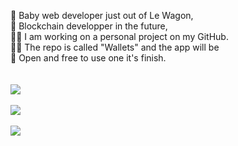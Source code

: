 🍼  Baby web developer just out of Le Wagon, <br>🥷  Blockchain developper in the future,<br>🧑‍💻  I am working on a personal project on my GitHub. <br>🧑‍🎨  The repo is called "Wallets" and the app will be <br>🚀  Open and free to use one it's finish.
<br/><br/><br/>
![](https://github-readme-stats.vercel.app/api?username=PierreAnders&theme=dark&hide_border=true&include_all_commits=false&count_private=false)<br/><br/>
![](https://github-readme-streak-stats.herokuapp.com/?user=PierreAnders&theme=dark&hide_border=true)<br/><br/>
![](https://github-readme-stats.vercel.app/api/top-langs/?username=PierreAnders&theme=dark&hide_border=true&include_all_commits=false&count_private=false&layout=compact)
